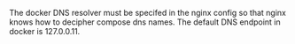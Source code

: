 The docker DNS resolver must be specifed in the nginx config so that nginx knows how to decipher compose dns names. The default DNS endpoint in docker is 127.0.0.11.